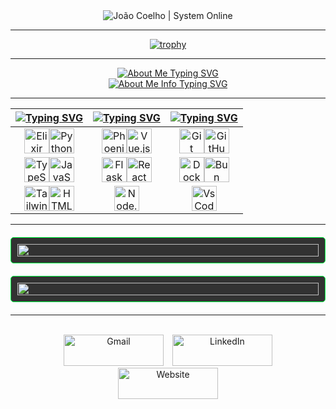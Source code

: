 <div align="center">
  <img src="https://readme-typing-svg.herokuapp.com?font=Fira+Code&size=32&duration=2500&pause=1000&color=00FF41&center=true&vCenter=true&random=false&width=600&height=100&lines=%3C+JO%C3%83O+COELHO+%2F%3E;%3E+SYSTEM+ONLINE" alt="João Coelho | System Online" />
</div>

<hr>

<div align="center">
  
  [![trophy](https://github-profile-trophy.vercel.app/?username=JoaoCoelho2003&theme=matrix&title=-Stars)](https://github.com/ryo-ma/github-profile-trophy)
  
</div>

<hr>

<div align="center">
  <a href="https://git.io/typing-svg">
    <img src="https://readme-typing-svg.demolab.com?font=Courier+New&size=24&duration=1000&pause=1000&repeat=false&color=00FF41&center=true&vCenter=true&width=600&height=60&lines=About+Me" alt="About Me Typing SVG" />
  </a>
</div>

<div align="center">
  <a href="https://git.io/typing-svg">
    <img src="https://readme-typing-svg.demolab.com?font=Courier+New&size=18&duration=700&pause=100&color=00FF41&center=true&vCenter=true&multiline=true&repeat=false&width=600&height=180&lines=%F0%9F%A7%A0+NAME%3A+%22Jo%C3%A3o+Coelho%22;%E2%9A%A1+STATUS%3A+%22First-year+Master's+Student+%7C+Software+Engineer%22;%F0%9F%8C%90+LOCATION%3A+%22University+of+Minho%2C+Braga%2C+Portugal%22;%F0%9F%92%BB+FOCUS%3A+%22Elixir+and+Phoenix+Framework%22;%F0%9F%A4%96+INTERESTS%3A+%22AI%2C+Video+Games%2C+Computer+Science%22" alt="About Me Info Typing SVG" />
  </a>
</div>

<hr>


| [![Typing SVG](https://readme-typing-svg.herokuapp.com?font=Fira+Code&size=25&pause=1000&color=00FF2B&center=true&vCenter=true&repeat=false&random=false&width=300&lines=Languages)](https://git.io/typing-svg) | [![Typing SVG](https://readme-typing-svg.herokuapp.com?font=Fira+Code&size=25&pause=1000&color=00FF2B&center=true&vCenter=true&repeat=false&random=false&width=300&lines=Frameworks)](https://git.io/typing-svg) | [![Typing SVG](https://readme-typing-svg.herokuapp.com?font=Fira+Code&size=25&pause=1000&color=00FF2B&center=true&vCenter=true&repeat=false&random=false&width=300&lines=Tools)](https://git.io/typing-svg) |
| ----- | ---- | ---- |
| <div align="center"><img src="https://cdn.jsdelivr.net/gh/devicons/devicon@latest/icons/elixir/elixir-original.svg" title="Elixir" width="40" height="40"/><img src="https://cdn.jsdelivr.net/gh/devicons/devicon/icons/python/python-original.svg" title="Python" width="40" height="40"/></div> | <div align="center"><img src="https://cdn.jsdelivr.net/gh/devicons/devicon/icons/phoenix/phoenix-original.svg" title="Phoenix" width="40" height="40"/><img src="https://cdn.jsdelivr.net/gh/devicons/devicon/icons/vuejs/vuejs-original.svg" title="Vue.js" width="40" height="40"/></div> | <div align="center"><img src="https://cdn.jsdelivr.net/gh/devicons/devicon/icons/git/git-original.svg" title="Git" width="40" height="40"/><img src="https://cdn.jsdelivr.net/gh/devicons/devicon/icons/github/github-original.svg" title="GitHub" width="40" height="40"/></div> |
| <div align="center"><img src="https://cdn.jsdelivr.net/gh/devicons/devicon/icons/typescript/typescript-original.svg" title="TypeScript" width="40" height="40"/><img src="https://cdn.jsdelivr.net/gh/devicons/devicon/icons/javascript/javascript-original.svg" title="JavaScript" width="40" height="40"/></div> | <div align="center"><img src="https://cdn.jsdelivr.net/gh/devicons/devicon/icons/flask/flask-original.svg" title="Flask" width="40" height="40"/><img src="https://cdn.jsdelivr.net/gh/devicons/devicon/icons/react/react-original.svg" title="React" width="40" height="40"/></div> | <div align="center"><img src="https://cdn.jsdelivr.net/gh/devicons/devicon/icons/docker/docker-plain.svg" title="Docker" width="40" height="40"/><img src="https://cdn.jsdelivr.net/gh/devicons/devicon/icons/bun/bun-original.svg" title="Bun" width="40" height="40"/></div> |
| <div align="center"><img src="https://cdn.jsdelivr.net/gh/devicons/devicon@latest/icons/tailwindcss/tailwindcss-original.svg" title="Tailwind" width="40" height="40"/><img src="https://cdn.jsdelivr.net/gh/devicons/devicon/icons/html5/html5-plain.svg" title="HTML5" width="40" height="40"/></div> | <div align="center"><img src="https://cdn.jsdelivr.net/gh/devicons/devicon/icons/nodejs/nodejs-original.svg" title="Node.js" width="40" height="40"/></div> |<div align="center"><img src="https://cdn.jsdelivr.net/gh/devicons/devicon@latest/icons/vscode/vscode-original.svg" title="VsCode" width="40" height="40"/></div>|



<hr>

<div style="display: flex; flex-direction: column; gap: 20px; margin: 20px 0;">
  <div style="border: 1px solid #00FF41; border-radius: 5px; padding: 10px; background-color: rgba(0, 0, 0, 0.8);">
    <img src="https://github-readme-stats.vercel.app/api?username=JoaoCoelho2003&show_icons=true&theme=chartreuse-dark&hide_border=true&bg_color=0D1117&title_color=00FF41&icon_color=00FF41&text_color=00DD3B" style="width: 100%;" />
  </div>
  
  <div style="border: 1px solid #00FF41; border-radius: 5px; padding: 10px; background-color: rgba(0, 0, 0, 0.8);">
    <img src="https://streak-stats.demolab.com/?user=JoaoCoelho2003&theme=chartreuse-dark&hide_border=true&background=0D1117&stroke=00FF41&ring=00FF41&fire=00FF41&currStreakNum=00DD3B&sideNums=00DD3B&currStreakLabel=00FF41&sideLabels=00FF41&dates=00DD3B" style="width: 100%;" />
  </div>
</div>




<hr>

  <br>
  <div align="center">
    <a href="mailto:jhcoelho03@gmail.com" style="text-decoration: none; margin: 5px;">
      <img src="https://img.shields.io/badge/Gmail-EA4335?style=for-the-badge&logo=gmail&logoColor=white&color=0D1117&borderColor=00FF41" alt="Gmail" width="160" height="50" />
    </a>
    <a href="https://www.linkedin.com/in/jo%C3%A3o-coelho-3a465b266" target="_blank" style="text-decoration: none; margin: 5px;">
      <img src="https://img.shields.io/badge/LinkedIn-0A66C2?style=for-the-badge&logo=linkedin&logoColor=white&color=0D1117&borderColor=00FF41" alt="LinkedIn" width="160" height="50" />
    </a>
    <a href="https://joaocoelho.dev" target="_blank" style="text-decoration: none; margin: 5px;">
      <img src="https://img.shields.io/badge/Website-4285F4?style=for-the-badge&logo=google-chrome&logoColor=white&color=0D1117&borderColor=00FF41" alt="Website" width="160" height="50" />
    </a>
  </div>
  <br>

